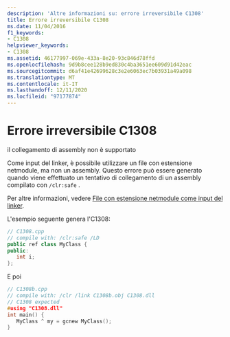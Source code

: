 ```yaml
---
description: 'Altre informazioni su: errore irreversibile C1308'
title: Errore irreversibile C1308
ms.date: 11/04/2016
f1_keywords:
- C1308
helpviewer_keywords:
- C1308
ms.assetid: 46177997-069e-433a-8e20-93c846d78ffd
ms.openlocfilehash: 9d9b8cee128b9ed830c4ba3651ee609d91d42eac
ms.sourcegitcommit: d6af41e42699628c3e2e6063ec7b03931a49a098
ms.translationtype: MT
ms.contentlocale: it-IT
ms.lasthandoff: 12/11/2020
ms.locfileid: "97177874"
---
```

# <a name="fatal-error-c1308"></a>Errore irreversibile C1308

il collegamento di assembly non è supportato

Come input del linker, è possibile utilizzare un file con estensione netmodule, ma non un assembly. Questo errore può essere generato quando viene effettuato un tentativo di collegamento di un assembly compilato con `/clr:safe` .

Per altre informazioni, vedere [File con estensione netmodule come input del linker](../../build/reference/netmodule-files-as-linker-input.md).

L'esempio seguente genera l'C1308:

```cpp
// C1308.cpp
// compile with: /clr:safe /LD
public ref class MyClass {
public:
   int i;
};
```

E poi

```cpp
// C1308b.cpp
// compile with: /clr /link C1308b.obj C1308.dll
// C1308 expected
#using "C1308.dll"
int main() {
   MyClass ^ my = gcnew MyClass();
}
```
